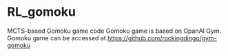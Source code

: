 # RL_gomoku
MCTS-based Gomoku game code
Gomoku game is based on OpanAI Gym.
Gomoku game can be accessed at https://github.com/rockingdingo/gym-gomoku

